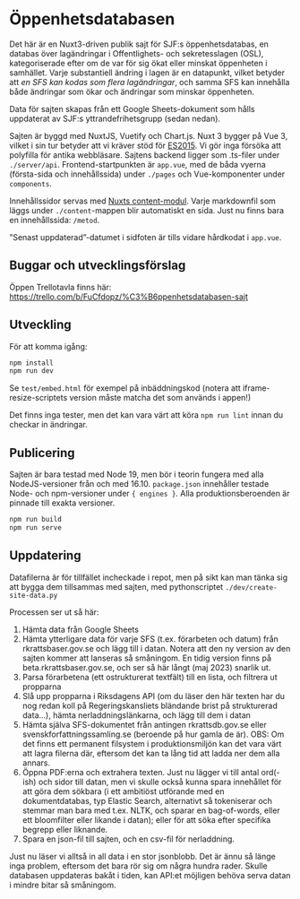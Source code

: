 # Öppenhetsdatabasen

Det här är en Nuxt3-driven publik sajt för SJF:s öppenhetsdatabas, en databas över lagändringar i Offentlighets- och sekretesslagen (OSL), kategoriserade efter om de var för sig ökat eller minskat öppenheten i samhället. Varje substantiell ändring i lagen är en datapunkt, vilket betyder att _en SFS kan kodas som flera lagändringar_, och samma SFS kan innehålla både ändringar som ökar och ändringar som minskar öppenheten.

Data för sajten skapas från ett Google Sheets-dokument som hålls uppdaterat av SJF:s yttrandefrihetsgrupp (sedan nedan).

Sajten är byggd med NuxtJS, Vuetify och Chart.js. Nuxt 3 bygger på Vue 3, vilket i sin tur betyder att vi kräver stöd för [ES2015](https://caniuse.com/es6). Vi gör inga försöka att polyfilla för antika webbläsare.
Sajtens backend ligger som .ts-filer under `./server/api`. Frontend-startpunkten är `app.vue`, med de båda vyerna (första-sida och innehållssida) under `./pages` och Vue-komponenter under `components`.

Innehållssidor servas med [Nuxts content-modul](https://content.nuxtjs.org/). Varje markdownfil som läggs under `./content`-mappen blir automatiskt en sida. Just nu finns bara en innehållssida: `/metod`.

”Senast uppdaterad”-datumet i sidfoten är tills vidare hårdkodat i `app.vue`.


## Buggar och utvecklingsförslag

Öppen Trellotavla finns här:
https://trello.com/b/FuCfdopz/%C3%B6ppenhetsdatabasen-sajt

## Utveckling

För att komma igång:

```sh
npm install
npm run dev
```

Se `test/embed.html` för exempel på inbäddningskod (notera att iframe-resize-scriptets version måste matcha det som används i appen!)

Det finns inga tester, men det kan vara värt att köra `npm run lint` innan du checkar in ändringar.

## Publicering

Sajten är bara testad med Node 19, men bör i teorin fungera med alla NodeJS-versioner från och med 16.10.
`package.json` innehåller testade Node- och npm-versioner under `{ engines }`. Alla produktionsberoenden är pinnade till exakta versioner.

```sh
npm run build
npm run serve
```

## Uppdatering

Datafilerna är för tillfället incheckade i repot, men på sikt kan man tänka sig att bygga dem tillsammas med sajten, med pythonscriptet `./dev/create-site-data.py`

Processen ser ut så här:

1. Hämta data från Google Sheets
2. Hämta ytterligare data för varje SFS (t.ex. förarbeten och datum) från rkrattsbaser.gov.se och lägg till i datan. Notera att den ny version av den sajten kommer att lanseras så småningom. En tidig version finns på beta.rkrattsbaser.gov.se, och ser så här långt (maj 2023) snarlik ut.
3. Parsa förarbetena (ett ostrukturerat textfält) till en lista, och filtrera ut propparna
4. Slå upp propparna i Riksdagens API (om du läser den här texten har du nog redan koll på Regeringskansliets bländande brist på strukturerad data...), hämta nerladdningslänkarna, och lägg till dem i datan
5. Hämta själva SFS-dokumentet från antingen rkrattsdb.gov.se eller svenskforfattningssamling.se (beroende på hur gamla de är). OBS: Om det finns ett permanent filsystem i produktionsmiljön kan det vara värt att lagra filerna där, eftersom det kan ta lång tid att ladda ner dem alla annars.
6. Öppna PDF:erna och extrahera texten. Just nu lägger vi till antal ord(-ish) och sidor till datan, men vi skulle också kunna spara innehållet för att göra dem sökbara (i ett ambitiöst utförande med en dokumentdatabas, typ Elastic Search, alternativt så tokeniserar och stemmar man bara med t.ex. NLTK, och sparar en bag-of-words, eller ett bloomfilter eller likande i datan); eller för att söka efter specifika begrepp eller liknande.
7. Spara en json-fil till sajten, och en csv-fil för nerladdning.

Just nu läser vi alltså in all data i en stor jsonblobb. Det är ännu så länge inga problem, eftersom det bara rör sig om några hundra rader. Skulle databasen uppdateras bakåt i tiden, kan API:et möjligen behöva serva datan i mindre bitar så småningom.

